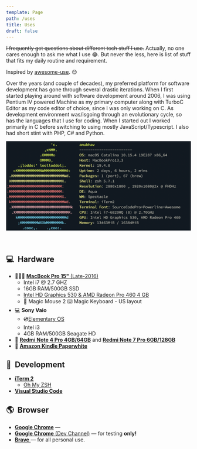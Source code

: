 ```yaml
---
template: Page
path: /uses
title: Uses
draft: false
---
```


~~I frequently get questions about different tech stuff I use.~~ Actually, no one cares enough to ask me what I use 😂. But never the less, here is list of stuff that fits my daily routine and requirement.

Inspired by [awesome-use](https://github.com/wesbos/awesome-uses). 😊

Over the years (and couple of decades), my preferred platform for software development has gone through several drastic iterations. When I first started playing around with software development around 2006, I was using Pentium IV powered Machine as my primary computer along with TurboC Editor as my code editor of choice, since I was only working on C. As development environment was/isgoing through an evolutionary cycle, so has the languages that I use for coding. When I started out I worked primarily in C before switching to using mostly JavaScript/Typescript. I also had short stint with PHP, C# and Python.

![Awesome](./images/uses.png)

<br />

## 💻&nbsp; Hardware

-   👨🏻‍💻 [**MacBook Pro 15"** (Late-2016)](https://browser.geekbench.com/v5/cpu/1921771)
    -   Intel i7 @ 2.7 GHZ
    -   16GB RAM/500GB SSD
    -   [ Intel HD Graphics 530 & AMD Radeon Pro 460 4 GB](https://browser.geekbench.com/v5/compute/813292)
    -   🐁 Magic Mouse 2 ⌨️ Magic Keyboard - US layout
-   💻 **Sony Vaio**
    -   💿[Elementary OS](https://elementary.io/)
    -   Intel i3
    -   4GB RAM/500GB Seagate HD
-   📱 [**Redmi Note 4 Pro 4GB/64GB**](https://www.gsmarena.com/xiaomi_redmi_note_4-8531.php) and [**Redmi Note 7 Pro 6GB/128GB**](https://www.gsmarena.com/xiaomi_redmi_note_7_pro-9521.php)
-   📖 [**Amazon Kindle Paperwhite**](https://www.amazon.com/All-new-Kindle-Paperwhite-Waterproof-Storage/dp/B07CXG6C9W)

## 💾&nbsp; Development

-   [**iTerm 2**](https://iterm2.com/)
    -   [Oh My ZSH](https://ohmyz.sh/)
-   [**Visual Studio Code**](https://code.visualstudio.com/)

## 🌎&nbsp; Browser

-   [**Google Chrome**](https://www.google.com/chrome/browser/?extra=devchannel) —
-   [**Google Chrome** (Dev Channel)](https://www.google.com/chrome/browser/?extra=devchannel) — for testing **only!**
-   [**Brave** ](https://brave.com/) — for all personal use.
